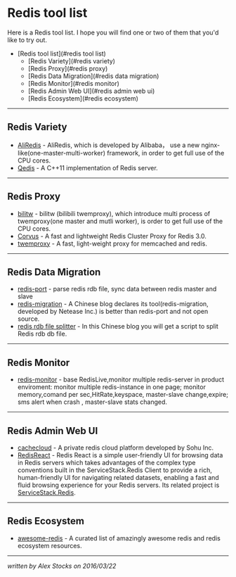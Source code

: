 # Redis tool list #

Here is a Redis tool list. I hope you will find one or two of them that you'd like to try out.

- [Redis tool list](#redis tool list)
	- [Redis Variety](#redis variety)
	- [Redis Proxy](#redis proxy)
	- [Redis Data Migration](#redis data migration)
	- [Redis Monitor](#redis monitor)
	- [Redis Admin Web UI](#redis admin web ui)
	- [Redis Ecosystem](#redis ecosystem)

---
## Redis Variety
* [AliRedis](http://blog.sina.com.cn/s/blog_e59371cc0101br74.html) - AliRedis, which is developed by Alibaba， use a new nginx-like(one-master-multi-worker) framework, in order to get full use of the CPU cores.
* [Qedis](https://github.com/loveyacper/Qedis) - A C++11 implementation of Redis server.

---
## Redis Proxy
* [bilitw](https://github.com/anewhuahua/bilitw) - bilitw (bilibili twemproxy), which introduce multi process of twemproxy(one master and mutli worker), is order to get full use of the CPU cores.
* [Corvus](https://github.com/eleme/corvus) - A fast and lightweight Redis Cluster Proxy for Redis 3.0.
* [twemproxy](https://github.com/twitter/twemproxy) - A fast, light-weight proxy for memcached and redis.

---
## Redis Data Migration
* [redis-port](https://github.com/CodisLabs/redis-port) - parse redis rdb file, sync data between redis master and slave
* [redis-migration](http://www.bitstech.net/2016/03/03/redis-migration/) - A Chinese blog declares its tool(redis-migration, developed by Netease Inc.) is better than redis-port and not open source.
* [redis rdb file splitter](http://blog.nosqlfan.com/html/4092.html) - In this Chinese blog you will get a script to split Redis rdb db file.

---
## Redis Monitor
* [redis-monitor](https://github.com/LittlePeng/redis-monitor) - base RedisLive,monitor multiple redis-server in product enviroment: monitor multiple redis-instance in one page; monitor memory,comand per sec,HitRate,keyspace, master-slave change,expire; sms alert when crash , master-slave stats changed.

---
## Redis Admin Web UI
* [cachecloud](https://github.com/sohutv/cachecloud) - A private redis cloud platform developed by Sohu Inc.
* [RedisReact](https://github.com/ServiceStackApps/RedisReact) - Redis React is a simple user-friendly UI for browsing data in Redis servers which takes advantages of the complex type conventions built in the ServiceStack.Redis Client to provide a rich, human-friendly UI for navigating related datasets, enabling a fast and fluid browsing experience for your Redis servers. Its related project is [ServiceStack.Redis](https://github.com/ServiceStack/ServiceStack.Redis).

---
## Redis Ecosystem
* [awesome-redis](https://github.com/zhemingwang/awesome-redis) - A curated list of amazingly awesome redis and redis ecosystem resources.

---
*written by Alex Stocks on 2016/03/22*